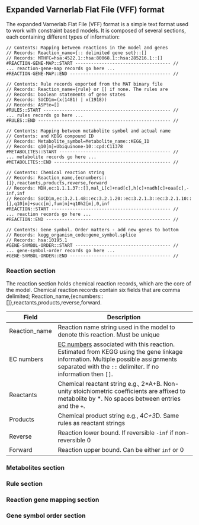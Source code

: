 ## Expanded Varnerlab Flat File (VFF) format
The expanded Varnerlab Flat File (VFF) format is a simple text format used to work with constraint based models. It is composed of several sections, each containing different types of information:

    // Contents: Mapping between reactions in the model and genes
    // Records: Reaction_name={:: delimited gene set}::[]
    // Records: MTHFC=hsa:4522.1::hsa:80068.1::hsa:285216.1::[]
    #REACTION-GENE-MAP::START ------------------------------------ //
    ... reaction-gene-map records go here ...
    #REACTION-GENE-MAP::END -------------------------------------- //

    // Contents: Rule records exported from the MAT binary file
    // Records: Reaction_name={rule} or [] if none. The rules are
    // Records: boolean statements of gene states
    // Records: SUCD1m=(x(1481) | x(1918))
    // Records: ASPte=[]
    #RULES::START ------------------------------------------------ //
    ... rules records go here ...
    #RULES::END -------------------------------------------------- //

    // Contents: Mapping between metabolite symbol and actual name
    // Contents: and KEGG compound ID
    // Records: Metabolite_symbol=Metabolite_name::KEGG_ID
    // Records: q10[m]=Ubiquinone-10::cpd:C11378
    #METABOLITES::START ------------------------------------------ //
    ... metabolite records go here ...
    #METABOLITES::END -------------------------------------------- //

    // Contents: Chemical reaction string
    // Records: Reaction_name,{ecnumbers::[]},reactants,products,reverse,forward
    // Records: MDH,ec:1.1.1.37::[],mal_L[c]+nad[c],h[c]+nadh[c]+oaa[c],-inf,inf
    // Records: SUCD1m,ec:3.2.1.48::ec:3.2.1.20::ec:3.2.1.3::ec:3.2.1.10::[],q10[m]+succ[m],fum[m]+q10h2[m],0,inf
    #REACTION::START --------------------------------------------- //
    ... reaction records go here ...
    #REACTION::END ----------------------------------------------- //

    // Contents: Gene symbol. Order matters - add new genes to bottom
    // Records: kegg_organism_code:gene_symbol.splice
    // Records: hsa:10195.1
    #GENE-SYMBOL-ORDER::START ------------------------------------ //
    ... gene-symbol-order records go here ...
    #GENE-SYMBOL-ORDER::END -------------------------------------- //


### Reaction section
The reaction section holds chemical reaction records, which are the core of the model.
Chemical reaction records contain six fields that are comma delimited; Reaction_name,{ecnumbers::[]},reactants,products,reverse,forward.

| Field | Description |
| ----- | ----------- |
| Reaction_name | Reaction name string used in the model to denote this reaction. Must be unique
| EC numbers | [EC numbers](https://en.wikipedia.org/wiki/Enzyme_Commission_number) associated with this reaction. Estimated from KEGG using the gene linkage information. Multiple possible assignments separated with the ``::`` delimiter. If no information then ``[]``.
| Reactants | Chemical reactant string e.g., 2*A+B. Non-unity stoichiometric coefficients are affixed to metabolite by *. No spaces between entries and the ``+``.
| Products | Chemical product string e.g., 4*C+3*D. Same rules as reactant strings
| Reverse | Reaction lower bound. If reversible ``-inf`` if non-reversible 0
| Forward | Reaction upper bound. Can be either ``inf`` or 0

### Metabolites section


### Rule section
### Reaction gene mapping section
### Gene symbol order section
